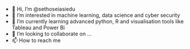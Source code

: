 - 👋 Hi, I’m @sethoseiasiedu
- 👀 I’m interested in machine learning, data science and cyber security
- 🌱 I’m currently learning advanced python, R and visualisation tools like Tableau and Power Bi
- 💞️ I’m looking to collaborate on ...
- 📫 How to reach me 

<!---
sethoseiasiedu/sethoseiasiedu is a ✨ special ✨ repository because its `README.md` (this file) appears on your GitHub profile.
You can click the Preview link to take a look at your changes.
--->
